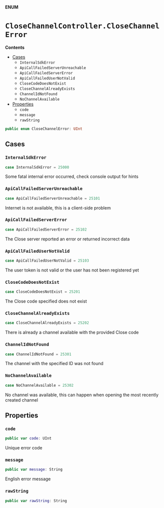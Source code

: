 **ENUM**

# `CloseChannelController.CloseChannelError`

**Contents**

- [Cases](#cases)
  - `InternalSdkError`
  - `ApiCallFailedServerUnreachable`
  - `ApiCallFailedServerError`
  - `ApiCallFailedUserNotValid`
  - `CloseCodeDoesNotExist`
  - `CloseChannelAlreadyExists`
  - `ChannelIdNotFound`
  - `NoChannelAvailable`
- [Properties](#properties)
  - `code`
  - `message`
  - `rawString`

```swift
public enum CloseChannelError: UInt
```

## Cases
### `InternalSdkError`

```swift
case InternalSdkError = 25000
```

Some fatal internal error occurred, check console output for hints

### `ApiCallFailedServerUnreachable`

```swift
case ApiCallFailedServerUnreachable = 25101
```

Internet is not available, this is a client-side problem

### `ApiCallFailedServerError`

```swift
case ApiCallFailedServerError = 25102
```

The Close server reported an error or returned incorrect data

### `ApiCallFailedUserNotValid`

```swift
case ApiCallFailedUserNotValid = 25103
```

The user token is not valid or the user has not been registered yet

### `CloseCodeDoesNotExist`

```swift
case CloseCodeDoesNotExist = 25201
```

The Close code specified does not exist

### `CloseChannelAlreadyExists`

```swift
case CloseChannelAlreadyExists = 25202
```

There is already a channel available with the provided Close code

### `ChannelIdNotFound`

```swift
case ChannelIdNotFound = 25301
```

The channel with the specified ID was not found

### `NoChannelAvailable`

```swift
case NoChannelAvailable = 25302
```

No channel was available, this can happen when opening the most recently created channel

## Properties
### `code`

```swift
public var code: UInt
```

Unique error code

### `message`

```swift
public var message: String
```

English error message

### `rawString`

```swift
public var rawString: String
```

